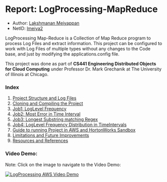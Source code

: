 # Report: LogProcessing-MapReduce

- Author: [Lakshmanan Meiyappan](https://laxmena.com)
- NetID: [lmeiya2](mailto:lmeiya2@uic.edu)

LogProcessing Map-Reduce is a Collection of Map Reduce program to process Log Files and extract information. This project can be configured to work with Log Files of multiple types without any changes to the Code base, and just by modifying the applications.config file.

This project was done as part of __CS441 Engineering Distributed Objects for Cloud Computing__ under Professor Dr. Mark Grechanik at The University of Illinois at Chicago.

### Index
1. [Project Structure and Log Files](./ProjectStructure.md)
2. [Cloning and Compiling the Project](./CloningAndCompiling.md)
3. [Job1: LogLevel Frequency](./Job1_LogFrequency.md)
4. [Job2: Most Error in Time Interval](./Job2_MostError.md)
5. [Job3: Longest Substring matching Regex](./Job3_LongestRegex.md)
6. [Job4: LogLevel Frequency Distribution in TimeIntervals](./Job4_LogFreqDist.md)
7. [Guide to running Project in AWS and HortonWorks Sandbox](./AWS_Hortonworks_Guide.md)
8. [Limitations and Future Improvements](./Improvements.md)
9. [Resources and References](./Resources.md)

### Video Demo:

Note: Click on the image to navigate to the Video Demo:

[![LogProcessing AWS Video Demo](https://img.youtube.com/vi/et5_2hc6MWo/0.jpg)](https://youtu.be/et5_2hc6MWo)
